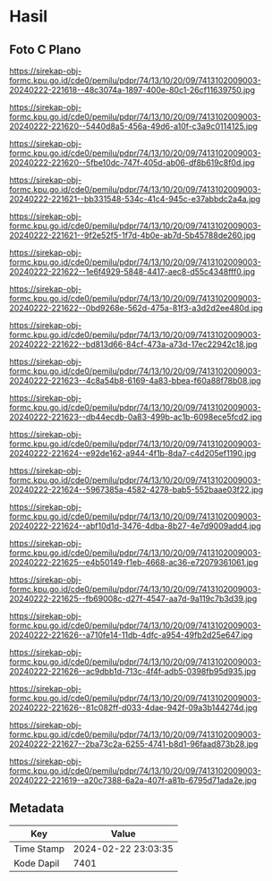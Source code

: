 # Hasil

## Foto C Plano

https://sirekap-obj-formc.kpu.go.id/cde0/pemilu/pdpr/74/13/10/20/09/7413102009003-20240222-221618--48c3074a-1897-400e-80c1-26cf11639750.jpg

https://sirekap-obj-formc.kpu.go.id/cde0/pemilu/pdpr/74/13/10/20/09/7413102009003-20240222-221620--5440d8a5-456a-49d6-a10f-c3a9c0114125.jpg

https://sirekap-obj-formc.kpu.go.id/cde0/pemilu/pdpr/74/13/10/20/09/7413102009003-20240222-221620--5fbe10dc-747f-405d-ab06-df8b619c8f0d.jpg

https://sirekap-obj-formc.kpu.go.id/cde0/pemilu/pdpr/74/13/10/20/09/7413102009003-20240222-221621--bb331548-534c-41c4-945c-e37abbdc2a4a.jpg

https://sirekap-obj-formc.kpu.go.id/cde0/pemilu/pdpr/74/13/10/20/09/7413102009003-20240222-221621--9f2e52f5-1f7d-4b0e-ab7d-5b45788de260.jpg

https://sirekap-obj-formc.kpu.go.id/cde0/pemilu/pdpr/74/13/10/20/09/7413102009003-20240222-221622--1e6f4929-5848-4417-aec8-d55c4348fff0.jpg

https://sirekap-obj-formc.kpu.go.id/cde0/pemilu/pdpr/74/13/10/20/09/7413102009003-20240222-221622--0bd9268e-562d-475a-81f3-a3d2d2ee480d.jpg

https://sirekap-obj-formc.kpu.go.id/cde0/pemilu/pdpr/74/13/10/20/09/7413102009003-20240222-221622--bd813d66-84cf-473a-a73d-17ec22942c18.jpg

https://sirekap-obj-formc.kpu.go.id/cde0/pemilu/pdpr/74/13/10/20/09/7413102009003-20240222-221623--4c8a54b8-6169-4a83-bbea-f60a88f78b08.jpg

https://sirekap-obj-formc.kpu.go.id/cde0/pemilu/pdpr/74/13/10/20/09/7413102009003-20240222-221623--db44ecdb-0a83-499b-ac1b-6098ece5fcd2.jpg

https://sirekap-obj-formc.kpu.go.id/cde0/pemilu/pdpr/74/13/10/20/09/7413102009003-20240222-221624--e92de162-a944-4f1b-8da7-c4d205ef1190.jpg

https://sirekap-obj-formc.kpu.go.id/cde0/pemilu/pdpr/74/13/10/20/09/7413102009003-20240222-221624--5967385a-4582-4278-bab5-552baae03f22.jpg

https://sirekap-obj-formc.kpu.go.id/cde0/pemilu/pdpr/74/13/10/20/09/7413102009003-20240222-221624--abf10d1d-3476-4dba-8b27-4e7d9009add4.jpg

https://sirekap-obj-formc.kpu.go.id/cde0/pemilu/pdpr/74/13/10/20/09/7413102009003-20240222-221625--e4b50149-f1eb-4668-ac36-e72079361061.jpg

https://sirekap-obj-formc.kpu.go.id/cde0/pemilu/pdpr/74/13/10/20/09/7413102009003-20240222-221625--fb69008c-d27f-4547-aa7d-9a119c7b3d39.jpg

https://sirekap-obj-formc.kpu.go.id/cde0/pemilu/pdpr/74/13/10/20/09/7413102009003-20240222-221626--a710fe14-11db-4dfc-a954-49fb2d25e647.jpg

https://sirekap-obj-formc.kpu.go.id/cde0/pemilu/pdpr/74/13/10/20/09/7413102009003-20240222-221626--ac9dbb1d-713c-4f4f-adb5-0398fb95d935.jpg

https://sirekap-obj-formc.kpu.go.id/cde0/pemilu/pdpr/74/13/10/20/09/7413102009003-20240222-221626--81c082ff-d033-4dae-942f-09a3b144274d.jpg

https://sirekap-obj-formc.kpu.go.id/cde0/pemilu/pdpr/74/13/10/20/09/7413102009003-20240222-221627--2ba73c2a-6255-4741-b8d1-96faad873b28.jpg

https://sirekap-obj-formc.kpu.go.id/cde0/pemilu/pdpr/74/13/10/20/09/7413102009003-20240222-221619--a20c7388-6a2a-407f-a81b-6795d71ada2e.jpg


## Metadata

| Key        | Value               |
| ---------- | ------------------- |
| Time Stamp | 2024-02-22 23:03:35 |
| Kode Dapil | 7401                |



